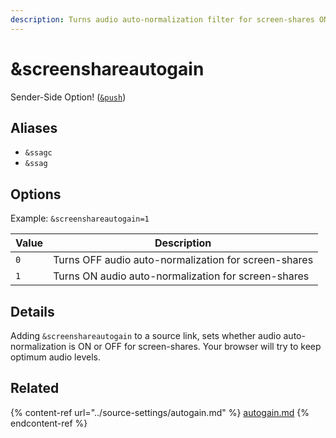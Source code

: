 ```yaml
---
description: Turns audio auto-normalization filter for screen-shares ON or OFF
---
```


# \&screenshareautogain

Sender-Side Option! ([`&push`](../source-settings/push.md))

## Aliases

* `&ssagc`
* `&ssag`

## Options

Example: `&screenshareautogain=1`

| Value | Description                                          |
| ----- | ---------------------------------------------------- |
| `0`   | Turns OFF audio auto-normalization for screen-shares |
| `1`   | Turns ON audio auto-normalization for screen-shares  |

## Details

Adding `&screenshareautogain` to a source link, sets whether audio auto-normalization is ON or OFF for screen-shares. Your browser will try to keep optimum audio levels.

## Related

{% content-ref url="../source-settings/autogain.md" %}
[autogain.md](../source-settings/autogain.md)
{% endcontent-ref %}
